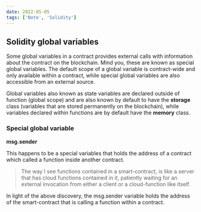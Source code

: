```yaml
---
date: 2022-05-05
tags: ['Note', 'Solidity']
---
```

## Solidity global variables
Some global variables in a contract provides external calls with information about the contract on the blockchain. Mind you, these are known as special global variables. The default scope of a global variable is contract-wide and only available within a contract, while special global variables are also accessible from an external source.

Global variables also known as state variables are declared outside of function (global scope) and are also known by default to have the **storage** class (variables that are stored permanently on the blockchain), while variables declared within functions are by default have the **memory** class.

### Special global variable
**msg.sender**

This happens to be a special variables that holds the address of a contract which called a function inside another contract.

> The way I see functions contained in a smart-contract, is like a server that has cloud functions contained in it, patiently waiting for an external invocation from either a client or a cloud-function like itself.

In light of the above discovery, the msg.sender variable holds the address of the smart-contract that is calling a function within a contract.
